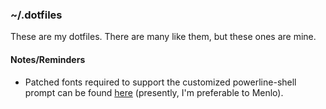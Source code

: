 ### ~/.dotfiles

These are my dotfiles. There are many like them, but these ones are mine.

#### Notes/Reminders

* Patched fonts required to support the customized powerline-shell prompt can be found [here](https://gist.github.com/1595572) (presently, I'm preferable to Menlo).
